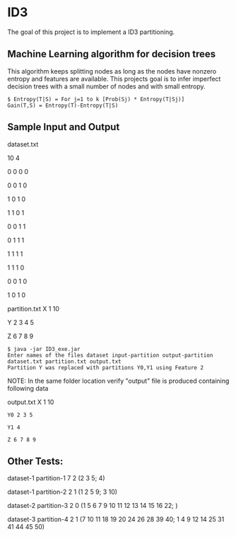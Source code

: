 # ID3 
The goal of this project is to implement a ID3 partitioning.

## Machine Learning algorithm for decision trees
This algorithm keeps splitting nodes as long as the nodes have nonzero entropy and features are available. 
This projects goal is to infer imperfect decision trees with a small number of nodes and with small entropy. 

	$ Entropy(T|S) = For j=1 to k [Prob(Sj) * Entropy(T|Sj)]
	Gain(T,S) = Entropy(T)-Entropy(T|S) 

## Sample Input and Output

dataset.txt

10 4

0 0 0 0

0 0 1 0

1 0 1 0

1 1 0 1

0 0 1 1

0 1 1 1

1 1 1 1

1 1 1 0

0 0 1 0

1 0 1 0


partition.txt
X 1 10

Y 2 3 4 5

Z 6 7 8 9



	$ java -jar ID3_exe.jar
	Enter names of the files dataset input-partition output-partition
	dataset.txt partition.txt output.txt
	Partition Y was replaced with partitions Y0,Y1 using Feature 2

NOTE: 
In the same folder location verify "output" file is produced containing following data

output.txt
	X 1 10
	
	Y0 2 3 5
	
	Y1 4
	
	Z 6 7 8 9
	
	
## Other Tests:

dataset-1 partition-1 7 2 (2 3 5; 4)

dataset-1 partition-2 2 1 (1 2 5 9; 3 10)

dataset-2 partition-3 2 0 (1 5 6 7 9 10 11 12 13 14 15 16 22; )

 dataset-3 partition-4 2 1 (7 10 11 18 19 20 24 26 28 39 40;  1 4 9 12 14 25 31 41 44 45 50)
 



